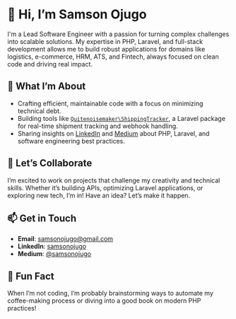 # 👋 Hi, I’m Samson Ojugo

I'm a Lead Software Engineer with a passion for turning complex challenges into scalable solutions. My expertise in PHP, Laravel, and full-stack development allows me to build robust applications for domains like logistics, e-commerce, HRM, ATS, and Fintech, always focused on clean code and driving real impact.

## 👀 What I’m About
- Crafting efficient, maintainable code with a focus on minimizing technical debt.
- Building tools like [`Quitenoisemaker\ShippingTracker`](https://github.com/Quitenoisemaker/ShippingTracker), a Laravel package for real-time shipment tracking and webhook handling.
- Sharing insights on [LinkedIn](https://www.linkedin.com/in/samsonojugo) and [Medium](https://medium.com/@samsonojugo) about PHP, Laravel, and software engineering best practices.

## 💞️ Let’s Collaborate
I’m excited to work on projects that challenge my creativity and technical skills. Whether it’s building APIs, optimizing Laravel applications, or exploring new tech, I’m in! Have an idea? Let’s make it happen.

## 📫 Get in Touch
- **Email**: [samsonojugo@gmail.com](mailto:samsonojugo@gmail.com)
- **LinkedIn**: [samsonojugo](https://www.linkedin.com/in/samsonojugo)
- **Medium**: [@samsonojugo](https://medium.com/@samsonojugo)

## 🚀 Fun Fact
When I’m not coding, I’m probably brainstorming ways to automate my coffee-making process or diving into a good book on modern PHP practices!

